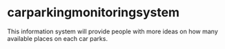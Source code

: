 # carparkingmonitoringsystem
This information system will provide people with more ideas on how many available places on each car parks.

